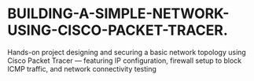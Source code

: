 # BUILDING-A-SIMPLE-NETWORK-USING-CISCO-PACKET-TRACER.
Hands-on project designing and securing a basic network topology using Cisco Packet Tracer — featuring IP configuration, firewall setup to block ICMP traffic, and network connectivity testing
